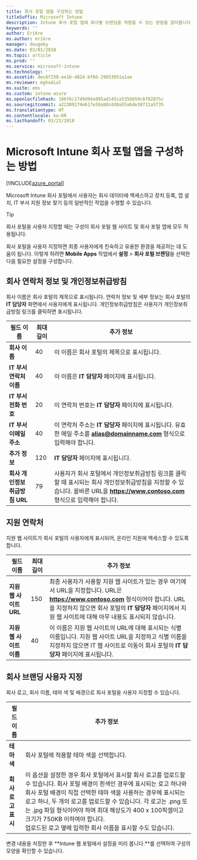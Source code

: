 ```yaml
---
title: 회사 포털 앱을 구성하는 방법
titleSuffix: Microsoft Intune
description: Intune 회사 포털 앱에 회사별 브랜딩을 적용할 수 있는 방법을 알아봅니다.
keywords: ''
author: Erikre
ms.author: erikre
manager: dougeby
ms.date: 03/01/2018
ms.topic: article
ms.prod: ''
ms.service: microsoft-intune
ms.technology: ''
ms.assetid: dec6f258-ee1b-4824-bf66-29053051a1ae
ms.reviewer: mghadial
ms.suite: ems
ms.custom: intune-azure
ms.openlocfilehash: 186f6c1749d94a995ad145ca535bb59c6f02875c
ms.sourcegitcommit: a22309174e617e59ab0cdd0a55abde38711a5f35
ms.translationtype: HT
ms.contentlocale: ko-KR
ms.lasthandoff: 03/23/2018
---
```

# <a name="how-to-configure-the-microsoft-intune-company-portal-app"></a>Microsoft Intune 회사 포털 앱을 구성하는 방법

[!INCLUDE[azure_portal](./includes/azure_portal.md)]

Microsoft Intune 회사 포털에서 사용자는 회사 데이터에 액세스하고 장치 등록, 앱 설치, IT 부서 지원 정보 찾기 등의 일반적인 작업을 수행할 수 있습니다.        

> [!Tip]        
> 회사 포털을 사용자 지정할 때는 구성이 회사 포털 웹 사이트 및 회사 포털 앱에 모두 적용됩니다.       

회사 포털을 사용자 지정하면 최종 사용자에게 친숙하고 유용한 환경을 제공하는 데 도움이 됩니다. 이렇게 하려면 **Mobile Apps** 작업에서 **설정** > **회사 포털 브랜딩**을 선택한 다음 필요한 설정을 구성합니다.      

## <a name="company-contact-information-and-privacy-statement"></a>회사 연락처 정보 및 개인정보취급방침        
회사 이름은 회사 포털의 제목으로 표시됩니다. 연락처 정보 및 세부 정보는 회사 포털의 **IT 담당자** 화면에서 사용자에게 표시됩니다. 개인정보취급방침은 사용자가 개인정보취급방침 링크를 클릭하면 표시됩니다.        


|필드 이름|최대 길이|추가 정보|        
|-|-|-|     
|**회사 이름**|40|이 이름은 회사 포털의 제목으로 표시됩니다.|        
|**IT 부서 연락처 이름**|40|이 이름은 **IT 담당자** 페이지에 표시됩니다.|      
|**IT 부서 전화 번호**|20|이 연락처 번호는 **IT 담당자** 페이지에 표시됩니다.|        
|**IT 부서 이메일 주소**|40|이 연락처 주소는 **IT 담당자** 페이지에 표시됩니다. 유효한 메일 주소를 **alias@domainname.com** 형식으로 입력해야 합니다.|     
|**추가 정보**|120|**IT 담당자** 페이지에 표시됩니다.|      
|**회사 개인정보취급방침 URL**|79|사용자가 회사 포털에서 개인정보취급방침 링크를 클릭할 때 표시되는 회사 개인정보취급방침을 지정할 수 있습니다. 올바른 URL을 **https://www.contoso.com** 형식으로 입력해야 합니다.|        

## <a name="support-contacts"></a>지원 연락처     
지원 웹 사이트가 회사 포털의 사용자에게 표시되어, 온라인 지원에 액세스할 수 있도록 합니다.        



|필드 이름|최대 길이|추가 정보|        
|-|-|-|     
|**지원 웹 사이트 URL**|150|최종 사용자가 사용할 지원 웹 사이트가 있는 경우 여기에서 URL을 지정합니다. URL은 **https://www.contoso.com** 형식이어야 합니다. URL을 지정하지 않으면 회사 포털의 **IT 담당자** 페이지에서 지원 웹 사이트에 대해 아무 내용도 표시되지 않습니다.|        
|**지원 웹 사이트 이름**|40|이 이름은 지원 웹 사이트의 URL에 대해 표시되는 식별 이름입니다. 지원 웹 사이트 URL을 지정하고 식별 이름을 지정하지 않으면 IT 웹 사이트로 이동이 회사 포털의 **IT 담당자** 페이지에 표시됩니다.       

## <a name="company-branding-customization"></a>회사 브랜딩 사용자 지정       
회사 로고, 회사 이름, 테마 색 및 배경으로 회사 포털을 사용자 지정할 수 있습니다.     



|필드 이름|추가 정보|       
|-|-|       
|**테마 색**|회사 포털에 적용할 테마 색을 선택합니다.|      
|**회사 로고 표시**|이 옵션을 설정한 경우 회사 포털에서 표시할 회사 로고를 업로드할 수 있습니다. 회사 포털 배경이 흰색인 경우에 표시되는 로고 하나와 회사 포털 배경이 직접 선택한 테마 색을 사용하는 경우에 표시되는 로고 하나, 두 개의 로고를 업로드할 수 있습니다. 각 로고는 .png 또는 .jpg 파일 형식이어야 하며 최대 해상도가 400 x 100픽셀이고 크기가 750KB 이하여야 합니다.<br>업로드된 로고 옆에 입력한 회사 이름을 표시할 수도 있습니다.|      

변경 내용을 저장한 후 **Intune 웹 포털에서 설정을 미리 봅니다.**를 선택하여 구성의 모양을 확인할 수 있습니다.
